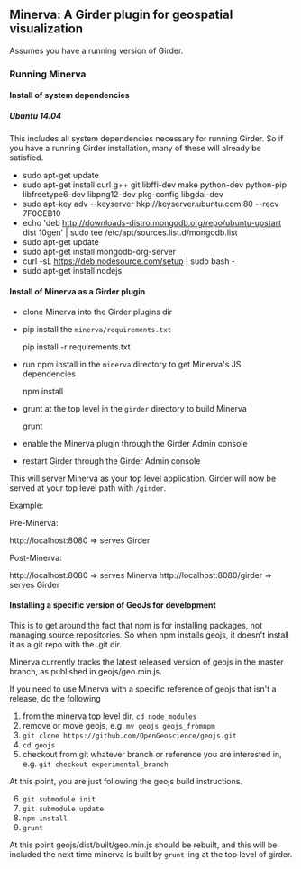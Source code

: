 ## Minerva: A Girder plugin for geospatial visualization

Assumes you have a running version of Girder.

### Running Minerva

#### Install of system dependencies

##### Ubuntu 14.04

This includes all system dependencies necessary for running Girder.  So if you have a running Girder installation, many of these
will already be satisfied.

- sudo apt-get update
- sudo apt-get install curl g++ git libffi-dev make python-dev python-pip libfreetype6-dev libpng12-dev pkg-config libgdal-dev
- sudo apt-key adv --keyserver hkp://keyserver.ubuntu.com:80 --recv 7F0CEB10
- echo 'deb http://downloads-distro.mongodb.org/repo/ubuntu-upstart dist 10gen'     | sudo tee /etc/apt/sources.list.d/mongodb.list
- sudo apt-get update
- sudo apt-get install mongodb-org-server
- curl -sL https://deb.nodesource.com/setup | sudo bash -
- sudo apt-get install nodejs

#### Install of Minerva as a Girder plugin

- clone Minerva into the Girder plugins dir
- pip install the `minerva/requirements.txt`

    pip install -r requirements.txt

- run npm install in the `minerva` directory to get Minerva's JS dependencies

    npm install

- grunt at the top level in the `girder` directory to build Minerva

    grunt

- enable the Minerva plugin through the Girder Admin console
- restart Girder through the Girder Admin console

This will server Minerva as your top level application.  Girder will
now be served at your top level path with `/girder`.

Example:

Pre-Minerva:

http://localhost:8080           => serves Girder

Post-Minerva:

http://localhost:8080           => serves Minerva
http://localhost:8080/girder    => serves Girder


#### Installing a specific version of GeoJs for development

This is to get around the fact that npm is for installing packages, not managing source repositories.  So when npm installs geojs, it doesn't install it as a git repo with the .git dir.

Minerva currently tracks the latest released version of geojs in the master branch, as published in geojs/geo.min.js.

If you need to use Minerva with a specific reference of geojs that isn't a release, do the following

  1. from the minerva top level dir, `cd node_modules`
  2. remove or move geojs, e.g. `mv geojs geojs_fromnpm`
  3. `git clone https://github.com/OpenGeoscience/geojs.git`
  4. `cd geojs`
  5. checkout from git whatever branch or reference you are interested in, e.g. `git checkout experimental_branch`

At this point, you are just following the geojs build instructions.

  6. `git submodule init`
  7. `git submodule update`
  8. `npm install`
  9. `grunt`

At this point geojs/dist/built/geo.min.js should be rebuilt, and this will be included the next time minerva is built by `grunt`-ing at the top level of girder.
